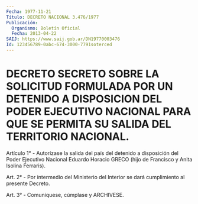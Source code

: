 ```yaml
---
Fecha: 1977-11-21
Título: DECRETO NACIONAL 3.476/1977
Publicación:
  Organismo: Boletín Oficial
  Fecha: 2013-04-22
SAIJ: https://www.saij.gob.ar/DN19770003476
Id: 123456789-0abc-674-3000-7791soterced
---
```

# DECRETO SECRETO SOBRE LA SOLICITUD FORMULADA POR UN DETENIDO A DISPOSICION DEL PODER EJECUTIVO NACIONAL PARA QUE SE PERMITA SU SALIDA DEL TERRITORIO NACIONAL.

<a id="1"></a>
Artículo 1° - Autorízase la salida del país del detenido a disposición del Poder Ejecutivo Nacional Eduardo Horacio GRECO (hijo de Francisco y Anita Isolina Ferraris).

<a id="2"></a>
Art. 2° - Por intermedio del Ministerio del Interior se dará cumplimiento al presente Decreto.

<a id="3"></a>
Art. 3° - Comuníquese, cúmplase y ARCHIVESE.